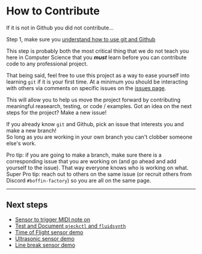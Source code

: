 # How to Contribute

If it is not in Github you did not contribute...

Step 1, make sure you [understand how to use git and Github](https://github.com/wrightedu/Programmers-Guide-to-the-Galaxy/blob/master/Getting-Started/git.md)

This step is probably both the most critical thing that we do not teach you here in Computer Science that 
you ***must*** learn before you can contribute code to any professional project.  

That being said, feel free to use this project as a way to ease yourself into learning `git` if it is your first time.
At a minimum you should be interacting with others via comments on specific issues on the [issues page](https://github.com/BoffinFactory/PianoStaircase/issues).

This will allow you to help us move the project forward by contributing meaningful reasearch, testing, or code / examples.
Got an idea on the next steps for the project? Make a new issue!

If you already know `git` and Github, pick an issue that interests you and make a new branch!  
So long as you are working in your own branch you can't clobber someone else's work.

Pro tip: if you are going to make a branch, make sure there is a corresponding issue that you are working on
(and go ahead and add yourself to the issue).  That way everyone knows who is working on what.  Super Pro tip:
reach out to others on the same issue (or recruit others from Discord `#boffin-factory`) so you are all on the 
same page.

---

## Next steps

- [Sensor to trigger MIDI note on](https://github.com/BoffinFactory/PianoStaircase/issues/13)
- [Test and Document `qjeckctl` and `fluidsynth`](https://github.com/BoffinFactory/PianoStaircase/issues/9)
- [Time of Flight sensor demo](https://github.com/BoffinFactory/PianoStaircase/issues/2)
- [Ultrasonic sensor demo](https://github.com/BoffinFactory/PianoStaircase/issues/3)
- [Line break sensor demo](https://github.com/BoffinFactory/PianoStaircase/issues/4)

